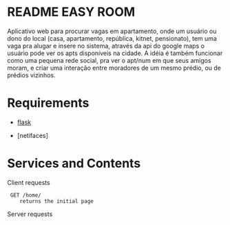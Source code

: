 README EASY ROOM
========

Aplicativo web para procurar vagas em apartamento, onde um usuário ou dono do local (casa, apartamento, república, kitnet, pensionato), tem uma vaga pra alugar e insere no sistema, através da api do google maps o usuário pode ver os apts disponíveis na cidade. A idéia é também funcionar como uma pequena rede social, pra ver o apt/num em que seus amigos moram, e criar uma interação entre moradores de um mesmo prédio, ou de prédios vizinhos.

Requirements
======

*  [flask](http://flask.pocoo.org/)

* [netifaces]

Services and Contents
=======
Client requests

     GET /home/
        returns the initial page

Server requests


